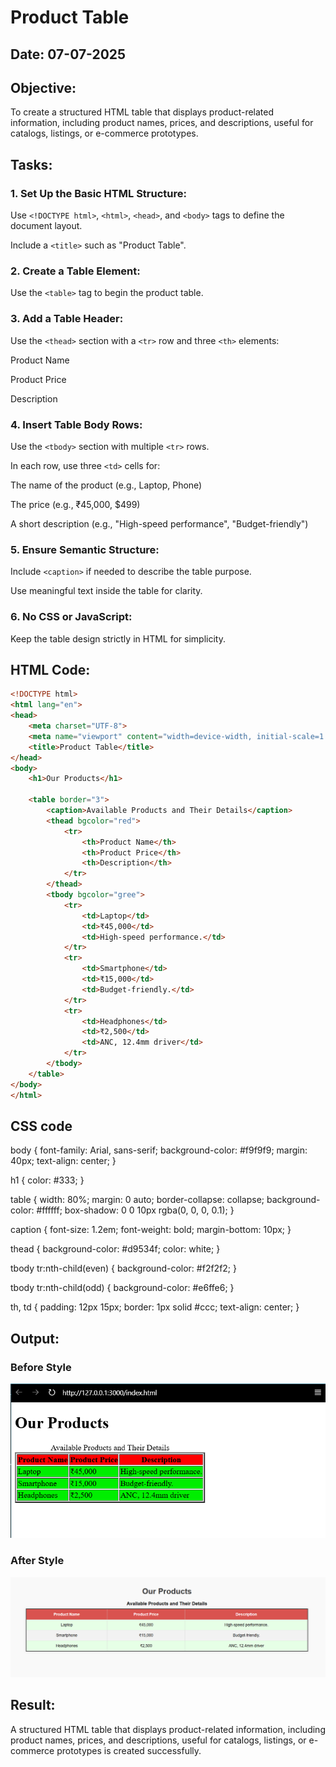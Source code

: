 # Product Table
## Date: 07-07-2025
## Objective:

To create a structured HTML table that displays product-related information, including product names, prices, and descriptions, useful for catalogs, listings, or e-commerce prototypes.

## Tasks:

### 1. Set Up the Basic HTML Structure:

Use ```<!DOCTYPE html>```, ```<html>```, ```<head>```, and ```<body>``` tags to define the document layout.

Include a ```<title>``` such as "Product Table".

### 2. Create a Table Element:

Use the ```<table>``` tag to begin the product table.

### 3. Add a Table Header:

Use the ```<thead>``` section with a ```<tr>``` row and three ```<th>``` elements:

Product Name

Product Price

Description

### 4. Insert Table Body Rows:

Use the ```<tbody>``` section with multiple ```<tr>``` rows.

In each row, use three ```<td>``` cells for:

The name of the product (e.g., Laptop, Phone)

The price (e.g., ₹45,000, $499)

A short description (e.g., "High-speed performance", "Budget-friendly")

### 5. Ensure Semantic Structure:

Include ```<caption>``` if needed to describe the table purpose.

Use meaningful text inside the table for clarity.

### 6. No CSS or JavaScript:

Keep the table design strictly in HTML for simplicity.
## HTML Code:
```html
<!DOCTYPE html>
<html lang="en">
<head>
    <meta charset="UTF-8">
    <meta name="viewport" content="width=device-width, initial-scale=1.0">
    <title>Product Table</title>
</head>
<body>
    <h1>Our Products</h1>

    <table border="3">
        <caption>Available Products and Their Details</caption>
        <thead bgcolor="red">
            <tr>
                <th>Product Name</th>
                <th>Product Price</th>
                <th>Description</th>
            </tr>
        </thead>
        <tbody bgcolor="gree">
            <tr>
                <td>Laptop</td>
                <td>₹45,000</td>
                <td>High-speed performance.</td>
            </tr>
            <tr>
                <td>Smartphone</td>
                <td>₹15,000</td>
                <td>Budget-friendly.</td>
            </tr>
            <tr>
                <td>Headphones</td>
                <td>₹2,500</td>
                <td>ANC, 12.4mm driver</td>
            </tr>
        </tbody>
    </table>
</body>
</html>
```
## CSS code
body {
    font-family: Arial, sans-serif;
    background-color: #f9f9f9;
    margin: 40px;
    text-align: center;
}

h1 {
    color: #333;
}

table {
    width: 80%;
    margin: 0 auto;
    border-collapse: collapse;
    background-color: #ffffff;
    box-shadow: 0 0 10px rgba(0, 0, 0, 0.1);
}

caption {
    font-size: 1.2em;
    font-weight: bold;
    margin-bottom: 10px;
}

thead {
    background-color: #d9534f;
    color: white;
}

tbody tr:nth-child(even) {
    background-color: #f2f2f2;
}

tbody tr:nth-child(odd) {
    background-color: #e6ffe6;
}

th, td {
    padding: 12px 15px;
    border: 1px solid #ccc;
    text-align: center;
}

## Output:
### Before Style
![alt text](<Screenshot 2025-07-07 144613.png>)
### After Style
![alt text](<Screenshot 2025-07-08 144119.png>)
## Result:
A structured HTML table that displays product-related information, including product names, prices, and descriptions, useful for catalogs, listings, or e-commerce prototypes is created successfully.
